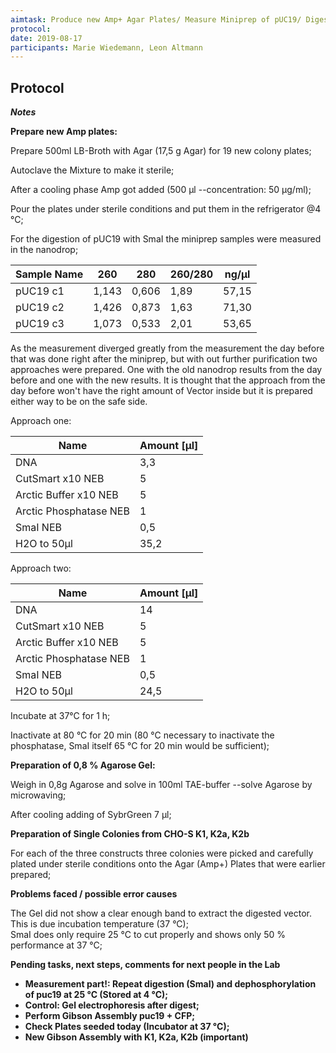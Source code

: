```yaml
---
aimtask: Produce new Amp+ Agar Plates/ Measure Miniprep of pUC19/ Digest,De-phosphorylate pUC19 with SmaI/ Seed new single colonies from Gibson CHO-S K1, K2a, K2b  
protocol:   
date: 2019-08-17  
participants: Marie Wiedemann, Leon Altmann
---  
```

 
## Protocol 


_**Notes**_

  

**Prepare new Amp plates:**

Prepare 500ml LB-Broth with Agar (17,5 g Agar) for 19 new colony plates;

Autoclave the Mixture to make it sterile;

After a cooling phase Amp got added (500 µl --concentration: 50 µg/ml);

Pour the plates under sterile conditions and put them in the refrigerator @4 °C;

  

For the digestion of pUC19 with SmaI the miniprep samples were measured in the nanodrop;



|Sample Name|260|280|260/280|ng/µl|
|--- |--- |--- |--- |--- |
|pUC19 c1|1,143|0,606|1,89|57,15|
|pUC19 c2|1,426|0,873|1,63|71,30|
|pUC19 c3|1,073|0,533|2,01|53,65|

As the measurement diverged greatly from the measurement the day before that was done right after the miniprep, but with out further purification two approaches were prepared. One with the old nanodrop results from the day before and one with the new results. It is thought that the approach from the day before won't have the right amount of Vector inside but it is prepared either way to be on the safe side.

  

Approach one:


|Name|Amount [µl]|
|--- |--- |
|DNA|3,3|
|CutSmart x10 NEB|5|
|Arctic Buffer x10 NEB|5|
|Arctic Phosphatase NEB|1|
|SmaI NEB|0,5|
|H2O to 50µl|35,2|

Approach two:


|Name|Amount [µl]|
|--- |--- |
|DNA|14|
|CutSmart x10 NEB|5|
|Arctic Buffer x10 NEB|5|
|Arctic Phosphatase NEB|1|
|SmaI NEB|0,5|
|H2O to 50µl|24,5|



Incubate at 37°C for 1 h;

Inactivate at 80 °C for 20 min (80 °C necessary to inactivate the phosphatase, SmaI itself 65 °C for 20 min would be sufficient);

  

**Preparation of 0,8 % Agarose Gel:**

Weigh in 0,8g Agarose and solve in 100ml TAE-buffer --solve Agarose by microwaving;

After cooling adding of SybrGreen 7 µl;


 **Preparation of Single Colonies from CHO-S K1, K2a, K2b**

For each of the three constructs three colonies were picked and carefully plated under sterile conditions onto the Agar (Amp+) Plates that were earlier prepared;

  

  

**Problems faced / possible error causes**

The Gel did not show a clear enough band to extract the digested vector. This is due incubation temperature (37 °C);  
SmaI does only require 25 °C to cut properly and shows only 50 % performance at 37 °C;

  

  

**Pending tasks, next steps, comments for next people in the Lab**

-   **Measurement part!: Repeat digestion (SmaI) and dephosphorylation of puc19 at 25 °C (Stored at 4 °C);**
-   **Control: Gel electrophoresis after digest;**
-   **Perform Gibson Assembly puc19 + CFP;**
-   **Check Plates seeded today (Incubator at 37 °C);**
-   **New Gibson Assembly with K1, K2a, K2b (important)**


![<pUC19>](/labjournal-entries/images/pUC19_SmaI_-_Benchling.png)